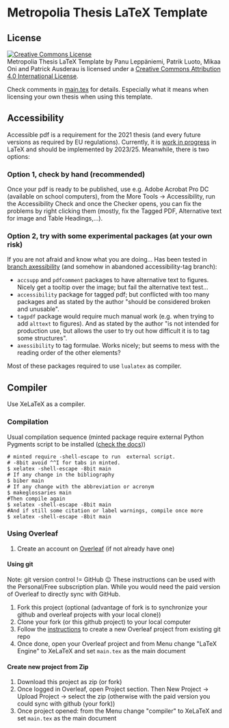 # Metropolia Thesis LaTeX Template

## License

<a rel="license" href="http://creativecommons.org/licenses/by/4.0/"><img alt="Creative Commons License" style="border-width:0" src="http://i.creativecommons.org/l/by/4.0/88x31.png" /></a><br /><span xmlns:dct="http://purl.org/dc/terms/" href="http://purl.org/dc/dcmitype/Text" property="dct:title" rel="dct:type">Metropolia Thesis LaTeX Template</span> by <span xmlns:cc="http://creativecommons.org/ns#" property="cc:attributionName">Panu Leppäniemi, Patrik Luoto, Mikaa Oni and Patrick Ausderau</span> is licensed under a <a rel="license" href="http://creativecommons.org/licenses/by/4.0/">Creative Commons Attribution 4.0 International License</a>.

Check comments in [main.tex](main.tex) for details. Especially what it means when licensing your own thesis when using this template.

## Accessibility

Accessible pdf is a requirement for the 2021 thesis (and every future versions as required by EU regulations). Currently, it is [work in progress](https://tug.org/twg/accessibility/) in LaTeX and should be implemented by 2023/25. Meanwhile, there is two options:

### Option 1, check by hand (recommended)

Once your pdf is ready to be published, use e.g. Adobe Acrobat Pro DC (available on school computers), from the More Tools -> Accessibility, run the Accessibility Check and once the Checker opens, you can fix the problems by right clicking them (mostly, fix the Tagged PDF, Alternative text for image and Table Headings,...).

### Option 2, try with some experimental packages (at your own risk)

If you are not afraid and know what you are doing... Has been tested in [branch axessibility](../tree/axessibility) (and somehow in abandoned accessibility-tag branch):
* `accsupp` and `pdfcomment` packages to have alternative text to figures. Nicely get a tooltip over the image; but fail the alternative text test...
* `accessibility` package for tagged pdf; but conflicted with too many packages and as stated by the author "should be considered broken and unusable".
* `tagpdf` package  would require much manual work (e.g. when trying to add `alttext` to figures). And as stated by the author "is not intended for production use, but allows the user to try out how difficult it is to tag some structures".
* `axessibility` to tag formulae. Works nicely; but seems to mess with the reading order of the other elements?

Most of these packages required to use `lualatex` as compiler.

## Compiler

Use XeLaTeX as a compiler.

### Compilation

Usual compilation sequence (minted package require external Python Pygments script to be installed ([check the docs](https://www.ctan.org/pkg/minted?lang=en)))

    # minted require -shell-escape to run  external script.
    # -8bit avoid ^^I for tabs in minted.
    $ xelatex -shell-escape -8bit main
    # If any change in the bibliography
    $ biber main
    # If any change with the abbreviation or acronym
    $ makeglossaries main
    #Then compile again
    $ xelatex -shell-escape -8bit main
    #And if still some citation or label warnings, compile once more
    $ xelatex -shell-escape -8bit main

### Using Overleaf

1. Create an account on [Overleaf](https://www.overleaf.com?r=2c9014ea&rm=d&rs=b)  (if not already have one)

#### Using git

Note: git version control != GitHub 😉 These instructions can be used with the Personal/Free subscription plan. While you would need the paid version of Overleaf to directly sync with GitHub.

1. Fork this project (optional (advantage of fork is to synchronize your github and overleaf projects with your local clone))
1. Clone your fork (or this github project) to your local computer
1. Follow the [instructions](https://www.overleaf.com/help/230-how-do-i-push-a-new-project-to-overleaf-via-git) to create a new Overleaf project from existing git repo
1. Once done, open your Overleaf project and from Menu change "LaTeX Engine" to XeLaTeX and set ``main.tex`` as the main document

#### Create new project from Zip

1. Download this project as zip (or fork)
1. Once logged in Overleaf, open Project section. Then New Project &rarr; Upload Project &rarr; select the zip (otherwise with the paid version you could sync with github (your fork))
1. Once project opened: from the Menu change "compiler" to XeLaTeX and set ``main.tex`` as the main document



